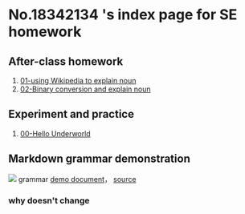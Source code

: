 # No.18342134 's index page for SE homework

## After-class homework

1. [01-using Wikipedia to explain noun](hw01)
2. [02-Binary conversion and explain noun](hw02)

## Experiment and practice

1. [00-Hello Underworld](lab01)


## Markdown grammar demonstration

![](images/exclamation.png) grammar [demo document](demo)， [source](https://github.com/sysu-swi/homework/blob/gh-pages/demo.md)


### why doesn't change
